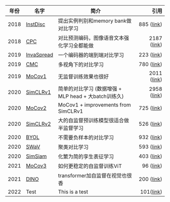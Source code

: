 | 年份 | 名字                                                         | 简介                                    | 引用|
| ------ | ------------------------------------------------------------ |---------------------------------------| -----------------------------------------------------------: |
| 2018 | [InstDisc](https://arxiv.org/pdf/1805.01978.pdf) | 提出实例判别和memory bank做对比学习               | 885 ([link](https://www.semanticscholar.org/paper/Unsupervised-Feature-Learning-via-Non-parametric-Wu-Xiong/155b7782dbd713982a4133df3aee7adfd0b6b304)) |
| 2018 | [CPC](https://arxiv.org/pdf/1807.03748.pdf) | 对比预测编码，图像语音文本强化学习全都能做                 | 2187 ([link](https://www.semanticscholar.org/paper/Representation-Learning-with-Contrastive-Predictive-Oord-Li/b227f3e4c0dc96e5ac5426b85485a70f2175a205)) |
| 2019 | [InvaSpread](https://arxiv.org/pdf/1904.03436.pdf) | 一个编码器的端到端对比学习                         | 223 ([link](https://www.semanticscholar.org/paper/Unsupervised-Embedding-Learning-via-Invariant-and-Ye-Zhang/e4bde6fe33b6c2cf9d1647ac0b041f7d1ba29c5b)) |
| 2019 |  [CMC](https://arxiv.org/pdf/1906.05849.pdf) | 多视角下的对比学习                             | 780 ([link](https://www.semanticscholar.org/paper/Contrastive-Multiview-Coding-Tian-Krishnan/97f4d09175705be4677d675fa27e55defac44800)) |
| 2019 | [MoCov1](https://arxiv.org/pdf/1911.05722.pdf) | 无监督训练效果也很好                            | 2011 ([link](https://www.semanticscholar.org/paper/Momentum-Contrast-for-Unsupervised-Visual-Learning-He-Fan/ec46830a4b275fd01d4de82bffcabe6da086128f)) |
| 2020 |  [SimCLRv1](https://arxiv.org/pdf/2002.05709.pdf) | 简单的对比学习 (数据增强 + MLP head + 大batch训练久) | 2958 ([link](https://www.semanticscholar.org/paper/A-Simple-Framework-for-Contrastive-Learning-of-Chen-Kornblith/34733eaf66007516347a40ad5d9bbe1cc9dacb6b)) |
| 2020 | [MoCov2](https://arxiv.org/pdf/2003.04297.pdf) | MoCov1 + improvements from SimCLRv1   | 725 ([link](https://www.semanticscholar.org/paper/Improved-Baselines-with-Momentum-Contrastive-Chen-Fan/a1b8a8df281bbaec148a897927a49ea47ea31515)) |
| 2020 |  [SimCLRv2](https://arxiv.org/pdf/2006.10029.pdf) | 大的自监督预训练模型很适合做半监督学习                   | 526 ([link](https://www.semanticscholar.org/paper/Big-Self-Supervised-Models-are-Strong-Learners-Chen-Kornblith/3e7f5f4382ac6f9c4fef6197dd21abf74456acd1)) |
| 2020 |  [BYOL](https://arxiv.org/pdf/2006.07733.pdf) | 不需要负样本的对比学习                           | 932 ([link](https://www.semanticscholar.org/paper/Bootstrap-Your-Own-Latent%3A-A-New-Approach-to-Grill-Strub/38f93092ece8eee9771e61c1edaf11b1293cae1b)) |
| 2020 |  [SWaV](https://arxiv.org/pdf/2006.09882.pdf) | 聚类对比学习                                | 593 ([link](https://www.semanticscholar.org/paper/Unsupervised-Learning-of-Visual-Features-by-Cluster-Caron-Misra/10161d83d29fc968c4612c9e9e2b61a2fc25842e)) |
| 2020 |  [SimSiam](https://arxiv.org/pdf/2011.10566.pdf) | 化繁为简的孪生表征学习                           | 403 ([link](https://www.semanticscholar.org/paper/Exploring-Simple-Siamese-Representation-Learning-Chen-He/0e23d2f14e7e56e81538f4a63e11689d8ac1eb9d)) |
| 2021 | [MoCov3](https://arxiv.org/pdf/2104.02057.pdf) | 如何更稳定的自监督训练ViT                        | 96 ([link](https://www.semanticscholar.org/paper/An-Empirical-Study-of-Training-Self-Supervised-Chen-Xie/739ceacfafb1c4eaa17509351b647c773270b3ae)) |
| 2021 |  [DINO](https://arxiv.org/pdf/2104.14294.pdf) | transformer加自监督在视觉也很香                 | 200 ([link](https://www.semanticscholar.org/paper/Emerging-Properties-in-Self-Supervised-Vision-Caron-Touvron/ad4a0938c48e61b7827869e4ac3baffd0aefab35)) |
| 2022 | Test | This is a test| 101([link](https://www.baidu.com/))|